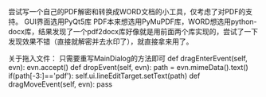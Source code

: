 尝试写一个自己的PDF解密和转换成WORD文档的小工具，仅考虑了对PDF的支持。
GUI界面选用PyQt5库
PDF本来想选用PyMuPDF库，WORD想选用python-docx库，结果发现了一个pdf2docx库好像就是用前面两个库实现的，尝试了一下发现效果不错（直接就解密并去水印了），就直接拿来用了。

关于拖入文件：
只需要重写MainDialog的方法即可
        def dragEnterEvent(self, evn):
            evn.accept()
        def dropEvent(self, evn):
            path = evn.mimeData().text()
            if(path[-3:]=='pdf'):
                self.ui.lineEditTarget.setText(path)
        def dragMoveEvent(self, evn):
            pass

